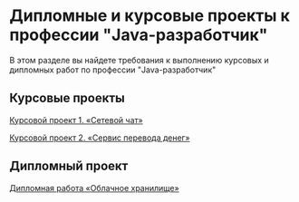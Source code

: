 # Дипломные и курсовые проекты к профессии "Java-разработчик"

В этом разделе вы найдете требования к выполнению курсовых и дипломных работ по профессии "Java-разработчик"


## Курсовые проекты

[Курсовой проект 1. «Сетевой чат»](https://github.com/netology-code/jd-homeworks/blob/master/diploma/networkchat.md)

[Курсовой проект 2. «Сервис перевода денег»](https://github.com/netology-code/jd-homeworks/blob/master/diploma/moneytransferservice.md)


## Дипломный проект

[Дипломная работа «Облачное хранилище»](https://github.com/netology-code/jd-homeworks/blob/master/diploma/cloud.md)

